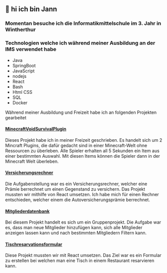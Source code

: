  ## 👋 hi ich bin Jann 

 ### Momentan besuche ich die Informatikmittelschule im 3. Jahr in Wintherthur

 ### Technologien welche ich während meiner Ausbildung an der IMS verwendet habe
 
- Java
- SpringBoot
- JavaScript
- nodejs
- React
- Bash
- Html CSS
- SQL
- Docker



Während meiner Ausbildung und Freizeit habe ich an folgenden Projekten gearbeitet

#### [MinecraftVoidSurvivalPlugin](https://github.com/userjann/MinecraftVoidSurvivalPlugin)
Dieses Projekt habe ich in meiner Freizeit geschrieben. Es handelt sich um 2 Mincraft Plugins, die dafür gedacht sind in einer Minecraft-Welt ohne Ressourcen zu überleben. Alle Spieler erhalten all 5 Sekunden ein Item aus einer bestimmten Auswahl. Mit diesen Items können die Spieler dann in der Minecraft Welt überleben.


#### [Versicherungsrechner](https://github.com/userjann/Versicherungsrechner)
Die Aufgabenstellung war es ein Versicherungsrechner, welcher eine Prämie berrechnet um einen Gegenstand zu versichern. Das Projekt mussten wir mithilfe von React umsetzen. Ich habe mich für einen Rechner entschieden, welcher einem die Autoversicherungsprämie berrechnet.


#### [Mitgliederdatenbank](https://github.com/SanielDexxer/Projekt-M426/tree/Master)
Bei diesem Projekt handelt es sich um ein Gruppenprojekt. Die Aufgabe war es, dass man neue Mitglieder hinzufügen kann, sich alle Mitglieder anzeigen lassen kann und nach bestimmten Mitgliedern Filtern kann.

#### [Tischresarvationsformular](https://github.com/userjann/restaurantresarvation)
Diese Projekt mussten wir mit React umsetzen. Das Ziel war es ein Formular zu erstellen bei welchen man eine Tisch in einem Restaurant resarvieren kann.


